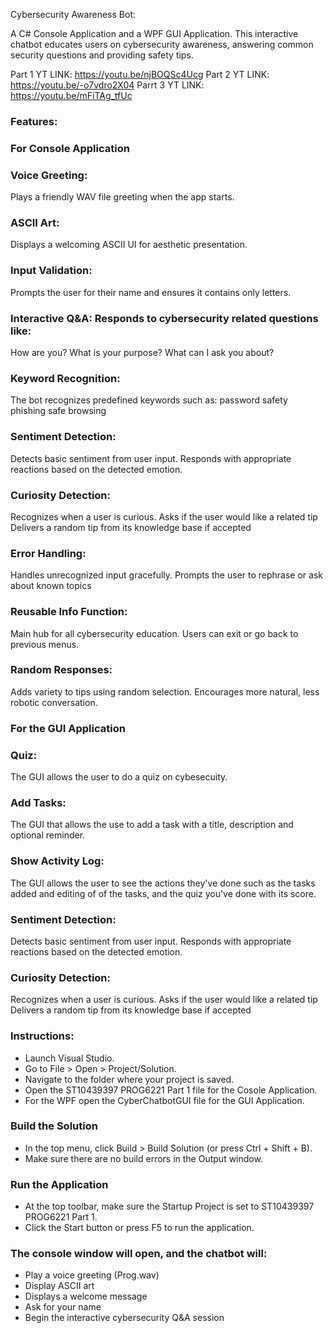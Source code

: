 Cybersecurity Awareness Bot:

A C# Console Application and a WPF GUI Application. This interactive chatbot educates users on cybersecurity awareness, answering common security questions and providing safety tips.

Part 1 YT LINK:
https://youtu.be/njBOQSc4Ucg
Part 2 YT LINK:
https://youtu.be/-o7vdro2X04
Parrt 3 YT LINK:
https://youtu.be/mFiTAg_tfUc

### Features:
### For Console Application
### Voice Greeting:
Plays a friendly WAV file greeting when the app starts.
### ASCII Art:
Displays a welcoming ASCII UI for aesthetic presentation.
### Input Validation:
Prompts the user for their name and ensures it contains only letters.
### Interactive Q&A: Responds to cybersecurity related questions like:
How are you?
What is your purpose?
What can I ask you about?
### Keyword Recognition:
The bot recognizes predefined keywords such as:
password safety
phishing
safe browsing
### Sentiment Detection:
Detects basic sentiment from user input.
Responds with appropriate reactions based on the detected emotion.
### Curiosity Detection:
Recognizes when a user is curious.
Asks if the user would like a related tip
Delivers a random tip from its knowledge base if accepted
### Error Handling:
Handles unrecognized input gracefully.
Prompts the user to rephrase or ask about known topics
### Reusable Info Function:
Main hub for all cybersecurity education.
Users can exit or go back to previous menus.
### Random Responses:
Adds variety to tips using random selection.
Encourages more natural, less robotic conversation.

### For the GUI Application
### Quiz:
The GUI allows the user to do a quiz on cybesecuity.
### Add Tasks:
The GUI that allows the use to add a task with a title, description and optional reminder.
### Show Activity Log:
The GUI allows the user to see the actions they've done such as the tasks added and editing of of the tasks, and the quiz you've done with its score.
### Sentiment Detection:
Detects basic sentiment from user input.
Responds with appropriate reactions based on the detected emotion.
### Curiosity Detection:
Recognizes when a user is curious.
Asks if the user would like a related tip
Delivers a random tip from its knowledge base if accepted

### Instructions:
* Launch Visual Studio.
* Go to File > Open > Project/Solution.
* Navigate to the folder where your project is saved.
* Open the ST10439397 PROG6221 Part 1 file for the Cosole Application.
* For the WPF open the CyberChatbotGUI file for the GUI Application.

### Build the Solution
* In the top menu, click Build > Build Solution (or press Ctrl + Shift + B).
* Make sure there are no build errors in the Output window.

### Run the Application
* At the top toolbar, make sure the Startup Project is set to ST10439397 PROG6221 Part 1.
* Click the Start button or press F5 to run the application.

### The console window will open, and the chatbot will:
* Play a voice greeting (Prog.wav)
* Display ASCII art
* Displays a welcome message
* Ask for your name
* Begin the interactive cybersecurity Q&A session
